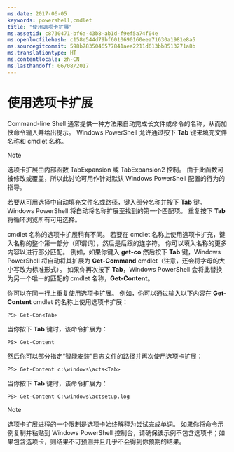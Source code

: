 ```yaml
---
ms.date: 2017-06-05
keywords: powershell,cmdlet
title: "使用选项卡扩展"
ms.assetid: c8730471-bf6a-43b8-ab1d-f9ef5a74f04e
ms.openlocfilehash: c158e544d79bf6010690160eea71630a1981e8a5
ms.sourcegitcommit: 598b7835046577841aea2211d613bb8513271a8b
ms.translationtype: HT
ms.contentlocale: zh-CN
ms.lasthandoff: 06/08/2017
---
```

# <a name="using-tab-expansion"></a>使用选项卡扩展
Command-line Shell 通常提供一种方法来自动完成长文件或命令的名称，从而加快命令输入并给出提示。 Windows PowerShell 允许通过按下 **Tab** 键来填充文件名称和 cmdlet 名称。

> [!NOTE]
> 选项卡扩展由内部函数 TabExpansion 或 TabExpansion2 控制。 由于此函数可被修改或覆盖，所以此讨论可用作针对默认 Windows PowerShell 配置的行为的指导。

若要从可用选择中自动填充文件名或路径，键入部分名称并按下 **Tab** 键。 Windows PowerShell 将自动将名称扩展至找到的第一个匹配项。 重复按下 **Tab** 将循环浏览所有可用选择。

cmdlet 名称的选项卡扩展稍有不同。 若要在 cmdlet 名称上使用选项卡扩充，键入名称的整个第一部分（即谓词），然后是后跟的连字符。 你可以填入名称的更多内容以进行部分匹配。 例如，如果你键入 **get-co** 然后按下 **Tab** 键，Windows PowerShell 将自动将其扩展为 **Get-Command** cmdlet（注意，还会将字母的大小写改为标准形式）。 如果你再次按下 **Tab**，Windows PowerShell 会将此替换为另一个唯一的匹配的 cmdlet 名称，**Get-Content**。

你可以在同一行上重复使用选项卡扩展。 例如，你可以通过输入以下内容在 **Get-Content** cmdlet 的名称上使用选项卡扩展：

```
PS> Get-Con<Tab>
```

当你按下 **Tab** 键时，该命令扩展为：

```
PS> Get-Content
```

然后你可以部分指定“智能安装”日志文件的路径并再次使用选项卡扩展：

```
PS> Get-Content c:\windows\acts<Tab>
```

当你按下 **Tab** 键时，该命令扩展为：

```
PS> Get-Content C:\windows\actsetup.log
```

> [!NOTE]
> 选项卡扩展进程的一个限制是选项卡始终解释为尝试完成单词。 如果你将命令示例复制并粘贴到 Windows PowerShell 控制台，请确保该示例不包含选项卡；如果包含选项卡，则结果不可预测并且几乎不会得到你预期的结果。

